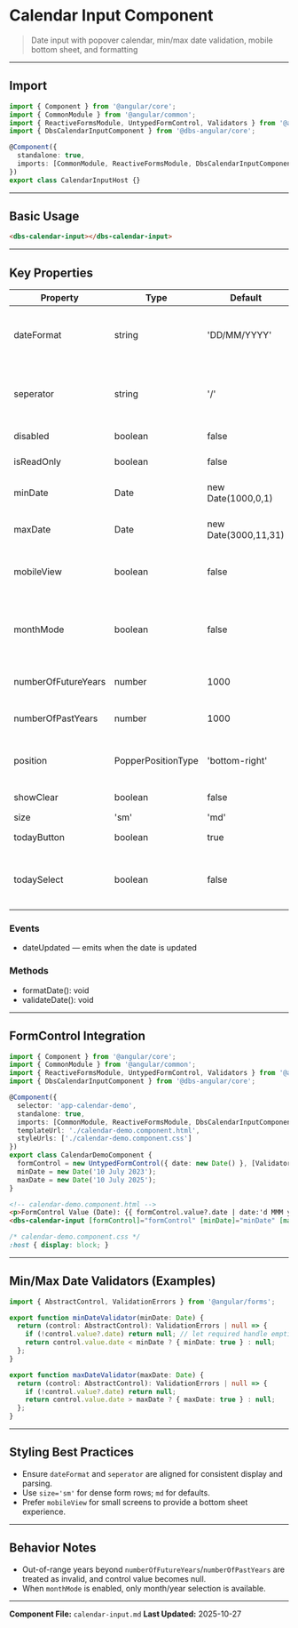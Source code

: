 # Calendar Input Component

> Date input with popover calendar, min/max date validation, mobile bottom sheet, and formatting

---

## Import

```typescript
import { Component } from '@angular/core';
import { CommonModule } from '@angular/common';
import { ReactiveFormsModule, UntypedFormControl, Validators } from '@angular/forms';
import { DbsCalendarInputComponent } from '@dbs-angular/core';

@Component({
  standalone: true,
  imports: [CommonModule, ReactiveFormsModule, DbsCalendarInputComponent],
})
export class CalendarInputHost {}
```

---

## Basic Usage

```html
<dbs-calendar-input></dbs-calendar-input>
```

---

## Key Properties

| Property | Type | Default | Description |
|----------|------|---------|-------------|
| dateFormat | string | 'DD/MM/YYYY' | Display format; must align with `seperator`. |
| seperator | string | '/' | Date separator for display and placeholder. |
| disabled | boolean | false | Disable the control. |
| isReadOnly | boolean | false | Read-only mode. |
| minDate | Date | new Date(1000,0,1) | Minimum selectable date. |
| maxDate | Date | new Date(3000,11,31) | Maximum selectable date. |
| mobileView | boolean | false | Render in a bottom sheet for mobile. |
| monthMode | boolean | false | Show only month/year (auto true if `dateFormat` = MM/YYYY). |
| numberOfFutureYears | number | 1000 | Allowed future year range. |
| numberOfPastYears | number | 1000 | Allowed past year range. |
| position | PopperPositionType | 'bottom-right' | Popover position relative to the icon. |
| showClear | boolean | false | Show clear button. |
| size | 'sm'|'md' | 'md' | Control size. |
| todayButton | boolean | true | Show today button. |
| todaySelect | boolean | false | If true, today button selects today. |

### Events

- dateUpdated — emits when the date is updated

### Methods

- formatDate(): void
- validateDate(): void

---

## FormControl Integration

```typescript
import { Component } from '@angular/core';
import { CommonModule } from '@angular/common';
import { ReactiveFormsModule, UntypedFormControl, Validators } from '@angular/forms';
import { DbsCalendarInputComponent } from '@dbs-angular/core';

@Component({
  selector: 'app-calendar-demo',
  standalone: true,
  imports: [CommonModule, ReactiveFormsModule, DbsCalendarInputComponent],
  templateUrl: './calendar-demo.component.html',
  styleUrls: ['./calendar-demo.component.css']
})
export class CalendarDemoComponent {
  formControl = new UntypedFormControl({ date: new Date() }, [Validators.required]);
  minDate = new Date('10 July 2023');
  maxDate = new Date('10 July 2025');
}
```

```html
<!-- calendar-demo.component.html -->
<p>FormControl Value (Date): {{ formControl.value?.date | date:'d MMM y h:mm:ss a' }}</p>
<dbs-calendar-input [formControl]="formControl" [minDate]="minDate" [maxDate]="maxDate"></dbs-calendar-input>
```

```css
/* calendar-demo.component.css */
:host { display: block; }
```

---

## Min/Max Date Validators (Examples)

```typescript
import { AbstractControl, ValidationErrors } from '@angular/forms';

export function minDateValidator(minDate: Date) {
  return (control: AbstractControl): ValidationErrors | null => {
    if (!control.value?.date) return null; // let required handle empties
    return control.value.date < minDate ? { minDate: true } : null;
  };
}

export function maxDateValidator(maxDate: Date) {
  return (control: AbstractControl): ValidationErrors | null => {
    if (!control.value?.date) return null;
    return control.value.date > maxDate ? { maxDate: true } : null;
  };
}
```

---

## Styling Best Practices

- Ensure `dateFormat` and `seperator` are aligned for consistent display and parsing.
- Use `size='sm'` for dense form rows; `md` for defaults.
- Prefer `mobileView` for small screens to provide a bottom sheet experience.

---

## Behavior Notes

- Out-of-range years beyond `numberOfFutureYears`/`numberOfPastYears` are treated as invalid, and control value becomes null.
- When `monthMode` is enabled, only month/year selection is available.

---

**Component File:** `calendar-input.md`
**Last Updated:** 2025-10-27

